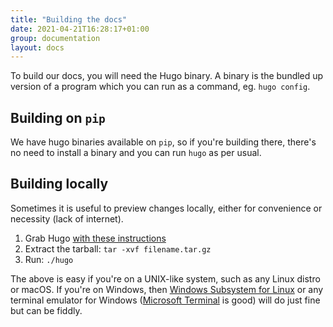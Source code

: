 ```yaml
---
title: "Building the docs"
date: 2021-04-21T16:28:17+01:00
group: documentation
layout: docs
---
```


To build our docs, you will need the Hugo binary. A binary is the bundled up version of a program which you can run as a command, eg. `hugo config`.

## Building on `pip`

We have hugo binaries available on `pip`, so if you're building there, there's no need to install a binary and you can run `hugo` as per usual.

## Building locally

Sometimes it is useful to preview changes locally, either for convenience or necessity (lack of internet).

1. Grab Hugo [with these instructions](https://gohugo.io/getting-started/installing/)
2. Extract the tarball: `tar -xvf filename.tar.gz`
3. Run: `./hugo`

The above is easy if you're on a UNIX-like system, such as any Linux distro or macOS. If you're on Windows, then [Windows Subsystem for Linux](https://docs.microsoft.com/en-us/windows/wsl/install-win10) or any terminal emulator for Windows ([Microsoft Terminal](https://github.com/microsoft/terminal) is good) will do just fine but can be fiddly.
